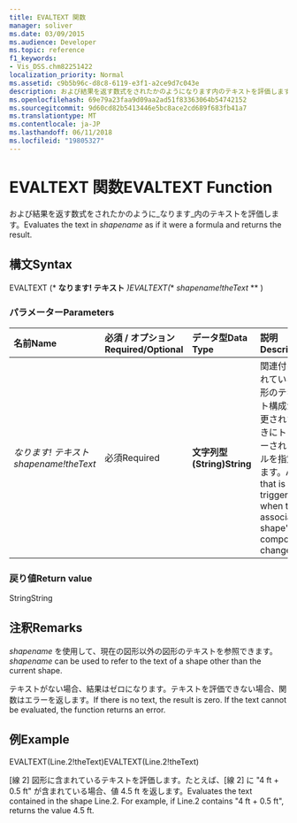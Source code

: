 ```yaml
---
title: EVALTEXT 関数
manager: soliver
ms.date: 03/09/2015
ms.audience: Developer
ms.topic: reference
f1_keywords:
- Vis_DSS.chm82251422
localization_priority: Normal
ms.assetid: c9b5b96c-d8c8-6119-e3f1-a2ce9d7c043e
description: および結果を返す数式をされたかのようになります内のテキストを評価します。
ms.openlocfilehash: 69e79a23faa9d09aa2ad51f83363064b54742152
ms.sourcegitcommit: 9d60cd82b5413446e5bc8ace2cd689f683fb41a7
ms.translationtype: MT
ms.contentlocale: ja-JP
ms.lasthandoff: 06/11/2018
ms.locfileid: "19805327"
---
```

# <a name="evaltext-function"></a><span data-ttu-id="9166c-103">EVALTEXT 関数</span><span class="sxs-lookup"><span data-stu-id="9166c-103">EVALTEXT Function</span></span>

<span data-ttu-id="9166c-104">および結果を返す数式をされたかのように_なります_内のテキストを評価します。</span><span class="sxs-lookup"><span data-stu-id="9166c-104">Evaluates the text in  _shapename_ as if it were a formula and returns the result.</span></span> 
  
## <a name="syntax"></a><span data-ttu-id="9166c-105">構文</span><span class="sxs-lookup"><span data-stu-id="9166c-105">Syntax</span></span>

<span data-ttu-id="9166c-106">EVALTEXT (* **なります! テキスト** *)</span><span class="sxs-lookup"><span data-stu-id="9166c-106">EVALTEXT(** *shapename!theText* ** )</span></span> 
  
### <a name="parameters"></a><span data-ttu-id="9166c-107">パラメーター</span><span class="sxs-lookup"><span data-stu-id="9166c-107">Parameters</span></span>

|<span data-ttu-id="9166c-108">**名前**</span><span class="sxs-lookup"><span data-stu-id="9166c-108">**Name**</span></span>|<span data-ttu-id="9166c-109">**必須 / オプション**</span><span class="sxs-lookup"><span data-stu-id="9166c-109">**Required/Optional**</span></span>|<span data-ttu-id="9166c-110">**データ型**</span><span class="sxs-lookup"><span data-stu-id="9166c-110">**Data Type**</span></span>|<span data-ttu-id="9166c-111">**説明**</span><span class="sxs-lookup"><span data-stu-id="9166c-111">**Description**</span></span>|
|:-----|:-----|:-----|:-----|
| <span data-ttu-id="9166c-112">_なります! テキスト_</span><span class="sxs-lookup"><span data-stu-id="9166c-112">_shapename!theText_</span></span> <br/> |<span data-ttu-id="9166c-113">必須</span><span class="sxs-lookup"><span data-stu-id="9166c-113">Required</span></span>  <br/> |<span data-ttu-id="9166c-114">**文字列型 (String)**</span><span class="sxs-lookup"><span data-stu-id="9166c-114">**String**</span></span> <br/> |<span data-ttu-id="9166c-115">関連付けられている図形のテキスト構成が変更されたときにトリガーされるセルを指定します。</span><span class="sxs-lookup"><span data-stu-id="9166c-115">A cell that is triggered when the associated shape's text composition changes.</span></span>  <br/> |
   
### <a name="return-value"></a><span data-ttu-id="9166c-116">戻り値</span><span class="sxs-lookup"><span data-stu-id="9166c-116">Return value</span></span>

<span data-ttu-id="9166c-117">String</span><span class="sxs-lookup"><span data-stu-id="9166c-117">String</span></span>
  
## <a name="remarks"></a><span data-ttu-id="9166c-118">注釈</span><span class="sxs-lookup"><span data-stu-id="9166c-118">Remarks</span></span>

 <span data-ttu-id="9166c-119">_shapename_ を使用して、現在の図形以外の図形のテキストを参照できます。</span><span class="sxs-lookup"><span data-stu-id="9166c-119">_shapename_ can be used to refer to the text of a shape other than the current shape.</span></span> 
  
<span data-ttu-id="9166c-p101">テキストがない場合、結果はゼロになります。テキストを評価できない場合、関数はエラーを返します。</span><span class="sxs-lookup"><span data-stu-id="9166c-p101">If there is no text, the result is zero. If the text cannot be evaluated, the function returns an error.</span></span>
  
## <a name="example"></a><span data-ttu-id="9166c-122">例</span><span class="sxs-lookup"><span data-stu-id="9166c-122">Example</span></span>

<span data-ttu-id="9166c-123">EVALTEXT(Line.2!theText)</span><span class="sxs-lookup"><span data-stu-id="9166c-123">EVALTEXT(Line.2!theText)</span></span> 
  
<span data-ttu-id="9166c-p102">[線 2] 図形に含まれているテキストを評価します。たとえば、[線 2] に "4 ft + 0.5 ft" が含まれている場合、値 4.5 ft を返します。</span><span class="sxs-lookup"><span data-stu-id="9166c-p102">Evaluates the text contained in the shape Line.2. For example, if Line.2 contains "4 ft + 0.5 ft", returns the value 4.5 ft.</span></span> 
  

